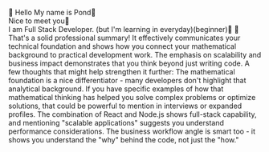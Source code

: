 👋 Hello My name is Pond👋<br>
  Nice to meet you💞️<br>
  I am Full Stack Developer. (but I'm learning in everyday)(beginner)🔭 🌱
  That's a solid professional summary! It effectively communicates your technical foundation and shows how you connect your mathematical background to practical development work. The emphasis on scalability and business impact demonstrates that you think beyond just writing code.
A few thoughts that might help strengthen it further:
The mathematical foundation is a nice differentiator - many developers don't highlight that analytical background. If you have specific examples of how that mathematical thinking has helped you solve complex problems or optimize solutions, that could be powerful to mention in interviews or expanded profiles.
The combination of React and Node.js shows full-stack capability, and mentioning "scalable applications" suggests you understand performance considerations. The business workflow angle is smart too - it shows you understand the "why" behind the code, not just the "how."


<!---
Chayanon-Pond/Chayanon-Pond is a ✨ special ✨ repository because its `README.md` (this file) appears on your GitHub profile.
You can click the Preview link to take a look at your changes.
--->
